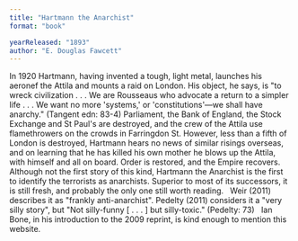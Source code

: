 ```yaml
---
title: "Hartmann the Anarchist"
format: "book"

yearReleased: "1893"
author: "E. Douglas Fawcett"
---
```

In 1920 Hartmann, having invented a tough, light metal,  launches his aeronef the Attila and mounts a raid on London. His object,  he says, is "to wreck civilization . . . We are Rousseaus who advocate a return  to a simpler life . . . We want no more 'systems,' or 'constitutions'—we shall  have anarchy." (Tangent edn: 83-4) Parliament, the Bank of England, the Stock  Exchange and St Paul's are destroyed, and the crew of the Attila use  flamethrowers on the crowds in Farringdon St. However, less than a fifth of  London is destroyed, Hartmann hears no news of similar risings overseas, and on  learning that he has killed his own mother he blows up the Attila, with  himself and all on board. Order is restored, and the Empire recovers.
 
Although not the first story of this kind,  Hartmann the Anarchist is the first to identify the terrorists as anarchists. Superior to most of its successors, it is still fresh, and probably the only one still worth reading.
 
Weir (2011) describes it as "frankly anti-anarchist". Pedelty (2011) considers  it a "very silly story", but "Not silly-funny [ . . . ] but silly-toxic." (Pedelty:  73)
 
Ian Bone, in his introduction to the 2009  reprint, is kind enough to mention this website.